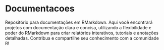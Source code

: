 # Documentacoes
Repositório para documentações em RMarkdown. Aqui você encontrará projetos com documentação clara e concisa, utilizando a flexibilidade e poder do RMarkdown para criar relatórios interativos, tutoriais e anotações detalhadas. Contribua e compartilhe seu conhecimento com a comunidade R!
